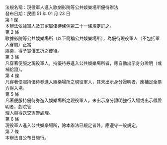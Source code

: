 法規名稱：現役軍人進入歌劇影院等公共娛樂場所優待辦法  
發布日期：民國 51 年 01 月 23 日  
第 1 條  
本辦法依據軍人及其家屬優待條例第二十一條規定訂之。  
第 2 條  
歌據影院等公共娛樂場所（以下簡稱公共娛樂場所），為優待現役軍人（不包括軍人眷屬）正當  
娛樂，得予實價五折之優待。  
第 3 條  
凡穿著便服之現役軍人，持優待券進入公共娛樂場所者，應自動出示身分證明（或補給證）。  
第 4 條  
凡穿著便服持優待券進入娛樂場所之現役軍人，其未出示身分證明者，應補足全票方得入場。  
第 5 條  
凡著便服持優待券進入娛樂場所之現役軍人，未出示身分證明強行入場或出示假證明者，劇院管  
理人員得送交憲警處理。  
第 6 條  
現役軍人進入公共娛樂場所，除本辦法已規定者外，應遵守一般規定。  
第 7 條  
本辦法自公布日施行。  


